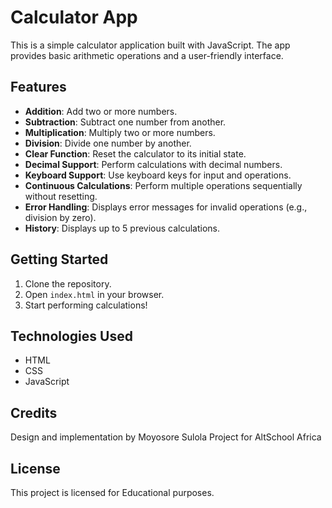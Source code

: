 # Calculator App

This is a simple calculator application built with JavaScript. The app provides basic arithmetic operations and a user-friendly interface.

## Features

- **Addition**: Add two or more numbers.
- **Subtraction**: Subtract one number from another.
- **Multiplication**: Multiply two or more numbers.
- **Division**: Divide one number by another.
- **Clear Function**: Reset the calculator to its initial state.
- **Decimal Support**: Perform calculations with decimal numbers.
- **Keyboard Support**: Use keyboard keys for input and operations.
- **Continuous Calculations**: Perform multiple operations sequentially without resetting.
- **Error Handling**: Displays error messages for invalid operations (e.g., division by zero).
- **History**: Displays up to 5 previous calculations.

## Getting Started

1. Clone the repository.
2. Open `index.html` in your browser.
3. Start performing calculations!

## Technologies Used

- HTML
- CSS
- JavaScript

## Credits

Design and implementation by Moyosore Sulola
Project for AltSchool Africa

## License

This project is licensed for Educational purposes.
